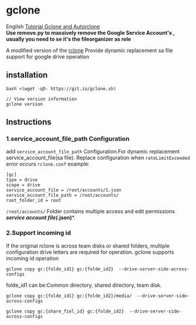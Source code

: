   
gclone  
====  
English [Tutorial Gclone and Autorclone](https://www.uud.me/qiwenzalun/autorclone-gclone-win.html)  
**Use remove.py to massively remove the Google Service Account's , usually you need to se it's the fileorganizer as role**

A modified version of the [rclone](//github.com/rclone/rclone) 
Provide dynamic replacement sa file support for google drive operation


## installation  
```
bash <(wget -qO- https://git.io/gclone.sh)
```

```
// View version information
gclone version
```

## Instructions 
### 1.service_account_file_path Configuration   
add `service_account_file_path` Configuration.For dynamic replacement service_account_file(sa file). Replace configuration when `rateLimitExceeded` error occurs
`rclone.conf` example:  
```
[gc]
type = drive  
scope = drive  
service_account_file = /root/accounts/1.json  
service_account_file_path = /root/accounts/  
root_folder_id = root  
```
`/root/accounts/` Folder contains multiple access and edit permissions ***service account file(*.json)***.  
  
### 2.Support incoming id
If the original rclone is across team disks or shared folders, multiple configuration drive letters are required for operation.
gclone supports incoming id operation
```
gclone copy gc:{folde_id1} gc:{folde_id2}  --drive-server-side-across-configs
```
folde_id1 can be:Common directory, shared directory, team disk. 
  
```
gclone copy gc:{folde_id1} gc:{folde_id2}/media/  --drive-server-side-across-configs

```

```
gclone copy gc:{share_fiel_id} gc:{folde_id2}  --drive-server-side-across-configs
```
  

